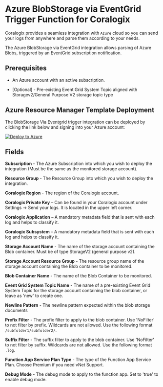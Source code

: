 # Azure BlobStorage via EventGrid Trigger Function for Coralogix

Coralogix provides a seamless integration with ``Azure`` cloud so you can send your logs from anywhere and parse them according to your needs.

The Azure BlobStorage via EventGrid integration allows parsing of Azure Blobs, triggered by an EventGrid subscription notification.

## Prerequisites

* An Azure account with an active subscription.

* [Optional] - Pre-existing Event Grid System Topic aligned with Storagev2/General Purpose V2 storage topic type

## Azure Resource Manager Template Deployment

The BlobStorage Via Eventgrid trigger integration can be deployed by clicking the link below and signing into your Azure account:

[![Deploy to Azure](https://aka.ms/deploytoazurebutton)](https://portal.azure.com/#create/Microsoft.Template/uri/https%3A%2F%2Fraw.githubusercontent.com%2Fcoralogix%2Fcoralogix-azure-serverless%2Fmaster%2FBlobViaEventGrid%2FARM%2FBlobViaEventGrid.json)

## Fields

**Subscription** - The Azure Subscription into which you wish to deploy the integration (Must be the same as the monitored storage account).

**Resource Group** - The Resource Group into which you wish to deploy the integration.

**Coralogix Region** - The region of the Coralogix account.

**Coralogix Private Key** – Can be found in your Coralogix account under Settings -> Send your logs. It is located in the upper left corner.

**Coralogix Application** – A mandatory metadata field that is sent with each log and helps to classify it.

**Coralogix Subsystem** – A mandatory metadata field that is sent with each log and helps to classify it.

**Storage Account Name** - The name of the storage account containing the Blob container. Must be of type StorageV2 (general purpose v2).

**Storage Account Resource Group** - The resource group name of the storage account containing the Blob container to be monitored.

**Blob Container Name** - The name of the Blob Container to be monitored.

**Event Grid System Topic Name** - The name of a pre-existing Event Grid System Topic for the storage account containing the blob container, or leave as 'new' to create one.

**Newline Pattern** - The newline pattern expected within the blob storage documents

**Prefix Filter** - The prefix filter to apply to the blob container. Use 'NoFilter' to not filter by prefix. Wildcards are not allowed. Use the following format ``/subfolder1/subfolder2/``.

**Suffix Filter** - The suffix filter to apply to the blob container. Use 'NoFilter' to not filter by suffix. Wildcards are not allowed. Use the following format ``.log``.

**Function App Service Plan Type** - The type of the Function App Service Plan. Choose Premium if you need vNet Support.

**Debug Mode** - The debug mode to apply to the function app. Set to 'true' to enable debug mode.